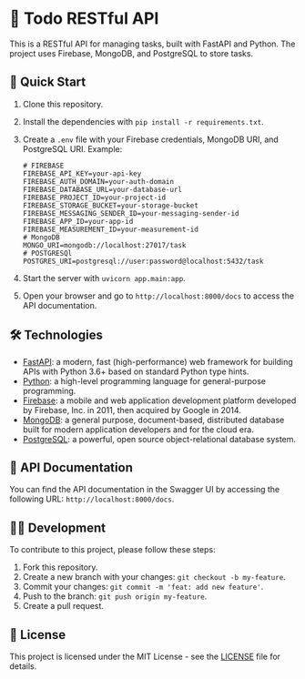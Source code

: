 # 📝 Todo RESTful API

This is a RESTful API for managing tasks, built with FastAPI and Python. The project uses Firebase, MongoDB, and PostgreSQL to store tasks.

## 🚀 Quick Start

1. Clone this repository.
2. Install the dependencies with `pip install -r requirements.txt`.
3. Create a `.env` file with your Firebase credentials, MongoDB URI, and PostgreSQL URI. Example:

    ```
    # FIREBASE
    FIREBASE_API_KEY=your-api-key
    FIREBASE_AUTH_DOMAIN=your-auth-domain
    FIREBASE_DATABASE_URL=your-database-url
    FIREBASE_PROJECT_ID=your-project-id
    FIREBASE_STORAGE_BUCKET=your-storage-bucket
    FIREBASE_MESSAGING_SENDER_ID=your-messaging-sender-id
    FIREBASE_APP_ID=your-app-id
    FIREBASE_MEASUREMENT_ID=your-measurement-id
    # MongoDB
    MONGO_URI=mongodb://localhost:27017/task
    # POSTGRESQl
    POSTGRES_URI=postgresql://user:password@localhost:5432/task
    ```

1. Start the server with `uvicorn app.main:app`.
2. Open your browser and go to `http://localhost:8000/docs` to access the API documentation.

## 🛠️ Technologies

- [FastAPI](https://fastapi.tiangolo.com/): a modern, fast (high-performance) web framework for building APIs with Python 3.6+ based on standard Python type hints.
- [Python](https://www.python.org/): a high-level programming language for general-purpose programming.
- [Firebase](https://firebase.google.com/): a mobile and web application development platform developed by Firebase, Inc. in 2011, then acquired by Google in 2014.
- [MongoDB](https://www.mongodb.com/): a general purpose, document-based, distributed database built for modern application developers and for the cloud era.
- [PostgreSQL](https://www.postgresql.org/): a powerful, open source object-relational database system.

## 📄 API Documentation

You can find the API documentation in the Swagger UI by accessing the following URL: `http://localhost:8000/docs`.

## 👨‍💻 Development

To contribute to this project, please follow these steps:

1. Fork this repository.
2. Create a new branch with your changes: `git checkout -b my-feature`.
3. Commit your changes: `git commit -m 'feat: add new feature'`.
4. Push to the branch: `git push origin my-feature`.
5. Create a pull request.

## 📝 License

This project is licensed under the MIT License - see the [LICENSE](LICENSE) file for details.
